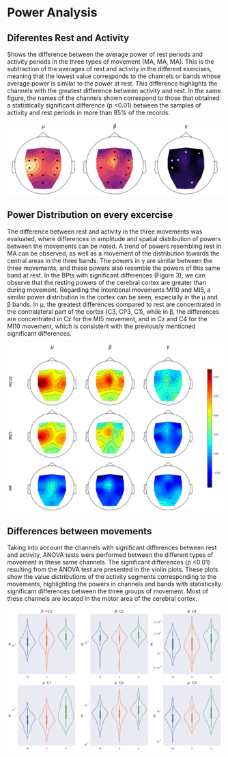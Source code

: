 # Power Analysis

## Diferentes Rest and Activity

Shows the difference between the average power of rest periods and activity periods in the three types of movement (MA, MA, MA). This is the subtraction of the averages of rest and activity in the different exercises, meaning that the lowest value corresponds to the channels or bands whose average power is similar to the power at rest. This difference highlights the channels with the greatest difference between activity and rest. In the same figure, the names of the channels shown correspond to those that obtained a statistically significant difference (p <0.01) between the samples of activity and rest periods in more than 85% of the records.

![alt text](images/image.png)

## Power Distribution on every excercise

The difference between rest and activity in the three movements was evaluated, where differences in amplitude and spatial distribution of powers between the movements can be noted. A trend of powers resembling rest in MA can be observed, as well as a movement of the distribution towards the central areas in the three bands. The powers in γ are similar between the three movements, and these powers also resemble the powers of this same band at rest. In the BPts with significant differences (Figure 3), we can observe that the resting powers of the cerebral cortex are greater than during movement. Regarding the intentional movements MI10 and MI5, a similar power distribution in the cortex can be seen, especially in the μ and β bands. In μ, the greatest differences compared to rest are concentrated in the contralateral part of the cortex (C3, CP3, C1), while in β, the differences are concentrated in Cz for the MI5 movement, and in Cz and C4 for the MI10 movement, which is consistent with the previously mentioned significant differences.

![alt text](images/image-1.png)

## Differences between movements

Taking into account the channels with significant differences between rest and activity, ANOVA tests were performed between the different types of movement in these same channels. The significant differences (p <0.01) resulting from the ANOVA test are presented in the violin plots. These plots show the value distributions of the activity segments corresponding to the movements, highlighting the powers in channels and bands with statistically significant differences between the three groups of movement. Most of these channels are located in the motor area of the cerebral cortex.

![alt text](images/image-2.png)